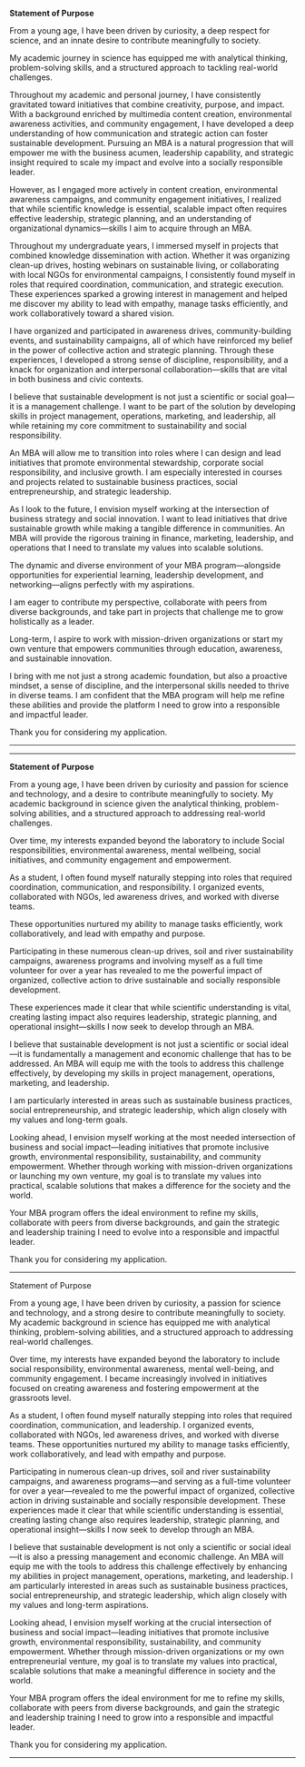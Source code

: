 
**Statement of Purpose**

From a young age, I have been driven by curiosity, a deep respect for science, and an innate desire to contribute meaningfully to society. 

My academic journey in science has equipped me with analytical thinking, problem-solving skills, and a structured approach to tackling real-world challenges. 

Throughout my academic and personal journey, I have consistently gravitated toward initiatives that combine creativity, purpose, and impact. With a background enriched by multimedia content creation, environmental awareness activities, and community engagement, I have developed a deep understanding of how communication and strategic action can foster sustainable development. Pursuing an MBA is a natural progression that will empower me with the business acumen, leadership capability, and strategic insight required to scale my impact and evolve into a socially responsible leader.


However, as I engaged more actively in content creation, environmental awareness campaigns, and community engagement initiatives, I realized that while scientific knowledge is essential, scalable impact often requires effective leadership, strategic planning, and an understanding of organizational dynamics—skills I aim to acquire through an MBA.

Throughout my undergraduate years, I immersed myself in projects that combined knowledge dissemination with action. Whether it was organizing clean-up drives, hosting webinars on sustainable living, or collaborating with local NGOs for environmental campaigns, I consistently found myself in roles that required coordination, communication, and strategic execution. These experiences sparked a growing interest in management and helped me discover my ability to lead with empathy, manage tasks efficiently, and work collaboratively toward a shared vision.

I have organized and participated in awareness drives, community-building events, and sustainability campaigns, all of which have reinforced my belief in the power of collective action and strategic planning. Through these experiences, I developed a strong sense of discipline, responsibility, and a knack for organization and interpersonal collaboration—skills that are vital in both business and civic contexts.


I believe that sustainable development is not just a scientific or social goal—it is a management challenge. I want to be part of the solution by developing skills in project management, operations, marketing, and leadership, all while retaining my core commitment to sustainability and social responsibility.

An MBA will allow me to transition into roles where I can design and lead initiatives that promote environmental stewardship, corporate social responsibility, and inclusive growth. I am especially interested in courses and projects related to sustainable business practices, social entrepreneurship, and strategic leadership. 

As I look to the future, I envision myself working at the intersection of business strategy and social innovation. I want to lead initiatives that drive sustainable growth while making a tangible difference in communities. An MBA will provide the rigorous training in finance, marketing, leadership, and operations that I need to translate my values into scalable solutions.

The dynamic and diverse environment of your MBA program—alongside opportunities for experiential learning, leadership development, and networking—aligns perfectly with my aspirations. 

I am eager to contribute my perspective, collaborate with peers from diverse backgrounds, and take part in projects that challenge me to grow holistically as a leader.

Long-term, I aspire to work with mission-driven organizations or start my own venture that empowers communities through education, awareness, and sustainable innovation.

I bring with me not just a strong academic foundation, but also a proactive mindset, a sense of discipline, and the interpersonal skills needed to thrive in diverse teams. I am confident that the MBA program will help me refine these abilities and provide the platform I need to grow into a responsible and impactful leader.

Thank you for considering my application.

---

---

**Statement of Purpose**

From a young age, I have been driven by curiosity and passion for science and technology, and a desire to contribute meaningfully to society. My academic background in science given the analytical thinking, problem-solving abilities, and a structured approach to addressing real-world challenges.

Over time, my interests expanded beyond the laboratory to include Social responsibilities, environmental awareness, mental wellbeing, social initiatives, and community engagement and empowerment. 

As a student, I often found myself naturally stepping into roles that required coordination, communication, and responsibility. I organized events, collaborated with NGOs, led awareness drives, and worked with diverse teams.

These opportunities nurtured my ability to manage tasks efficiently, work collaboratively, and lead with empathy and purpose. 

Participating in these numerous clean-up drives, soil and river sustainability campaigns, awareness programs and involving myself as a full time volunteer for over a year has revealed to me the powerful impact of organized, collective action to drive sustainable and socially responsible development.

These experiences made it clear that while scientific understanding is vital, creating lasting impact also requires leadership, strategic planning, and operational insight—skills I now seek to develop through an MBA.


I believe that sustainable development is not just a scientific or social ideal—it is fundamentally a management and economic challenge that has to be addressed. An MBA will equip me with the tools to address this challenge effectively, by developing my skills in project management, operations, marketing, and leadership. 

I am particularly interested in areas such as sustainable business practices, social entrepreneurship, and strategic leadership, which align closely with my values and long-term goals.

Looking ahead, I envision myself working at the most needed intersection of business and social impact—leading initiatives that promote inclusive growth, environmental responsibility, sustainability,  and community empowerment. Whether through working with mission-driven organizations or launching my own venture, my goal is to translate my values into practical, scalable solutions that makes a difference for the society and the world.

Your MBA program offers the ideal environment to refine my skills, collaborate with peers from diverse backgrounds, and gain the strategic and leadership training I need to evolve into a responsible and impactful leader. 

Thank you for considering my application.

---

Statement of Purpose

From a young age, I have been driven by curiosity, a passion for science and technology, and a strong desire to contribute meaningfully to society. My academic background in science has equipped me with analytical thinking, problem-solving abilities, and a structured approach to addressing real-world challenges.

Over time, my interests have expanded beyond the laboratory to include social responsibility, environmental awareness, mental well-being, and community engagement. I became increasingly involved in initiatives focused on creating awareness and fostering empowerment at the grassroots level.

As a student, I often found myself naturally stepping into roles that required coordination, communication, and leadership. I organized events, collaborated with NGOs, led awareness drives, and worked with diverse teams. These opportunities nurtured my ability to manage tasks efficiently, work collaboratively, and lead with empathy and purpose.

Participating in numerous clean-up drives, soil and river sustainability campaigns, and awareness programs—and serving as a full-time volunteer for over a year—revealed to me the powerful impact of organized, collective action in driving sustainable and socially responsible development. These experiences made it clear that while scientific understanding is essential, creating lasting change also requires leadership, strategic planning, and operational insight—skills I now seek to develop through an MBA.

I believe that sustainable development is not only a scientific or social ideal—it is also a pressing management and economic challenge. An MBA will equip me with the tools to address this challenge effectively by enhancing my abilities in project management, operations, marketing, and leadership. I am particularly interested in areas such as sustainable business practices, social entrepreneurship, and strategic leadership, which align closely with my values and long-term aspirations.

Looking ahead, I envision myself working at the crucial intersection of business and social impact—leading initiatives that promote inclusive growth, environmental responsibility, sustainability, and community empowerment. Whether through mission-driven organizations or my own entrepreneurial venture, my goal is to translate my values into practical, scalable solutions that make a meaningful difference in society and the world.

Your MBA program offers the ideal environment for me to refine my skills, collaborate with peers from diverse backgrounds, and gain the strategic and leadership training I need to grow into a responsible and impactful leader.

Thank you for considering my application.

---
